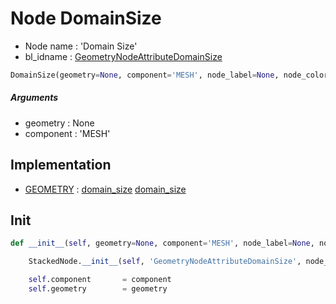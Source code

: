 # Node DomainSize

- Node name : 'Domain Size'
- bl_idname : [GeometryNodeAttributeDomainSize](https://docs.blender.org/api/current/bpy.types.GeometryNodeAttributeDomainSize.html)


``` python
DomainSize(geometry=None, component='MESH', node_label=None, node_color=None)
```
##### Arguments

- geometry : None
- component : 'MESH'

## Implementation

- [GEOMETRY](/docs/GeoNodes/GEOMETRY.md) : [domain_size](/docs/GeoNodes/GEOMETRY.md#domain_size) [domain_size](/docs/GeoNodes/GEOMETRY.md#domain_size)

## Init

``` python
def __init__(self, geometry=None, component='MESH', node_label=None, node_color=None):

    StackedNode.__init__(self, 'GeometryNodeAttributeDomainSize', node_label=node_label, node_color=node_color)

    self.component       = component
    self.geometry        = geometry
```

